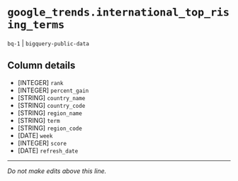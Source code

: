 # `google_trends.international_top_rising_terms`
`bq-1` | `bigquery-public-data`

## Column details
* [INTEGER]   `rank`
* [INTEGER]   `percent_gain`
* [STRING]    `country_name`
* [STRING]    `country_code`
* [STRING]    `region_name`
* [STRING]    `term`
* [STRING]    `region_code`
* [DATE]      `week`
* [INTEGER]   `score`
* [DATE]      `refresh_date`

-------------------------------------------------------------------------------
*Do not make edits above this line.*
